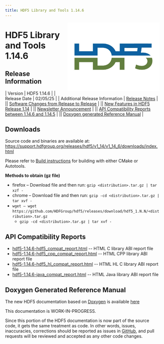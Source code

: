 ```yaml
---
title: HDF5 Library and Tools 1.14.6
---
```


<img alt="HDF5 Logo" align=right width=300 src="/assets/img/hdf5.jpeg">

# HDF5 Library and Tools 1.14.6

## Release Information

| Version | HDF5 1.14.6 |
| Release Date | 02/05/25 |
| Additional Release Information | [Release Notes](https://github.com/HDFGroup/hdf5/blob/hdf5_1_14_6/release_docs/RELEASE.txt) |
|| [Software Changes from Release to Release](http://support.hdfgroup.org/releases/hdf5/documentation/release_specifics/sw_changes_1.14.md) |
|| [New Features in HDF5 Release 1.14](http://support.hdfgroup.org/releases/hdf5/documentation/release_specifics/new_features_1_14.md) |
|| [Newsletter Announcement](https://www.hdfgroup.org/2025/02/05/release-of-hdf5-1-14-6-newsletter-205) |
|| [API Compatibility Reports between 1.14.6 and 1.14.5](https://github.com/HDFGroup/hdf5/releases/download/hdf5_1.14.6/hdf5-1.14.6.html.abi.reports.tar.gz) |
|| [Doxygen generated Reference Manual](https://support.hdfgroup.org/documentation/hdf5/latest/) |


<h2 id="download">Downloads</h2>

Source code and binaries are available at:
<a href="https://support.hdfgroup.org/releases/hdf5/v1_14/v1_14_6/downloads/index.html">https://support.hdfgroup.org/releases/hdf5/v1_14/v1_14_6/downloads/index.html</a>

Please refer to [Build instructions](https://github.com/HDFGroup/hdf5/blob/hdf5_1.14.6/release_docs/INSTALL) for building with either CMake or Autotools.


**Methods to obtain  (gz file)**
* firefox – Download file and then run:  `gzip <distribution>.tar.gz | tar xzf -`
* chrome –  Download file and then run:  `gzip -cd <distribution>.tar.gz | tar xvf -`
* `wget – wget https://github.com/HDFGroup/hdf5/releases/download/hdf5_1.N.N/<distribution>.tar.gz`
  * `gzip -cd <distribution>.tar.gz | tar xvf -`

<h2 id="api_compat">API Compatibility Reports</h2>

* [hdf5-1.14.6-hdf5_compat_report.html](https://support.hdfgroup.org/releases/hdf5/v1_14/v1_14_6/downloads/compat_report/hdf5-1.14.6-hdf5_compat_report.html) -- HTML C library ABI report file
* [hdf5-1.14.6-hdf5_cpp_compat_report.html](https://support.hdfgroup.org/releases/hdf5/v1_14/v1_14_6/downloads/compat_report/hdf5-1.14.6-hdf5_cpp_compat_report.html) -- HTML CPP library ABI report file
* [hdf5-1.14.6-hdf5_hl_compat_report.html](https://support.hdfgroup.org/releases/hdf5/v1_14/v1_14_6/downloads/compat_report/hdf5-1.14.6-hdf5_hl_compat_report.html) -- HTML HL C library ABI report file
* [hdf5-1.14.6-java_compat_report.html](https://support.hdfgroup.org/releases/hdf5/v1_14/v1_14_6/downloads/compat_report/hdf5-1.14.6-java_compat_report.html) -- HTML Java library ABI report file

<h2 id="dox_gen_doc">Doxygen Generated Reference Manual</h2>

The new HDF5 documentation based on [Doxygen](https://www.doxygen.nl/index.html) is available [here](https://support.hdfgroup.org/releases/hdf5/v1_14/index.html)

This documentation is WORK-IN-PROGRESS. 

Since this portion of the HDF5 documentation is now part of the source code, it gets the same treatment as code. In other words, issues, inaccuracies, corrections should be reported as issues in [GitHub](https://github.com/HDFGroup/hdf5/issues), and pull requests will be reviewed and accepted as any other code changes.
